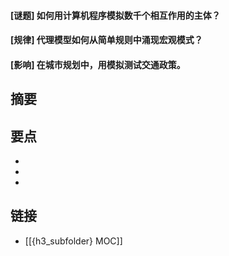 #### [谜题] 如何用计算机程序模拟数千个相互作用的主体？


#### [规律] 代理模型如何从简单规则中涌现宏观模式？


#### [影响] 在城市规划中，用模拟测试交通政策。


## 摘要


## 要点

- 
- 
- 

## 链接

- [[{h3_subfolder} MOC]]
